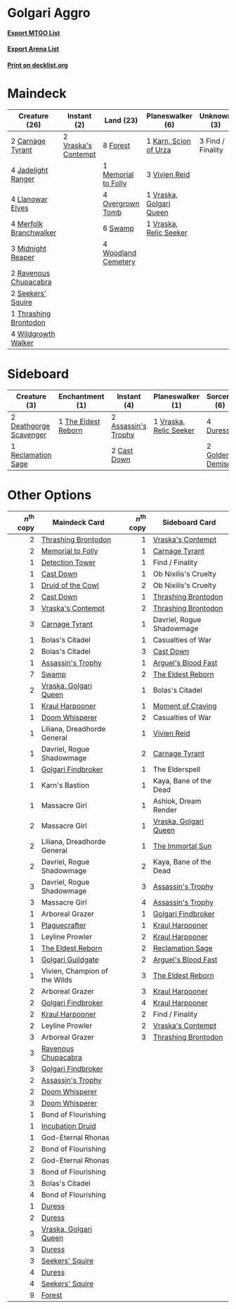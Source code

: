 # Golgari Aggro

#### [Export MTGO List](../collection/Golgari%20Aggro/Golgari%20Aggro.txt)
#### [Export Arena List](../collection/Golgari%20Aggro/Golgari%20Aggro_arena.txt)
#### [Print on decklist.org](http://decklist.org/?deckmain=2%09Carnage%20Tyrant%0A3%09Find%20/%20Finality%0A8%09Forest%0A4%09Jadelight%20Ranger%0A1%09Karn,%20Scion%20of%20Urza%0A4%09Llanowar%20Elves%0A1%09Memorial%20to%20Folly%0A4%09Merfolk%20Branchwalker%0A3%09Midnight%20Reaper%0A4%09Overgrown%20Tomb%0A2%09Ravenous%20Chupacabra%0A2%09Seekers'%20Squire%0A6%09Swamp%0A1%09Thrashing%20Brontodon%0A3%09Vivien%20Reid%0A2%09Vraska's%20Contempt%0A1%09Vraska,%20Golgari%20Queen%0A1%09Vraska,%20Relic%20Seeker%0A4%09Wildgrowth%20Walker%0A4%09Woodland%20Cemetery&deckside=2%09Assassin's%20Trophy%0A2%09Cast%20Down%0A2%09Deathgorge%20Scavenger%0A4%09Duress%0A2%09Golden%20Demise%0A1%09Reclamation%20Sage%0A1%09The%20Eldest%20Reborn%0A1%09Vraska,%20Relic%20Seeker)
# Maindeck

|                                          Creature (26)                                          |                                         Instant (2)                                          |                                          Land (23)                                           |                                         Planeswalker (6)                                         |   Unknown (3)   |
|-------------------------------------------------------------------------------------------------|----------------------------------------------------------------------------------------------|----------------------------------------------------------------------------------------------|--------------------------------------------------------------------------------------------------|-----------------|
|2 [Carnage Tyrant](http://gatherer.wizards.com/Pages/Card/Details.aspx?multiverseid=435334)      |2 [Vraska's Contempt](http://gatherer.wizards.com/Pages/Card/Details.aspx?multiverseid=435283)|8 [Forest](http://gatherer.wizards.com/Pages/Card/Details.aspx?multiverseid=439860)           |1 [Karn, Scion of Urza](http://gatherer.wizards.com/Pages/Card/Details.aspx?multiverseid=442889)  |3 Find / Finality|
|4 [Jadelight Ranger](http://gatherer.wizards.com/Pages/Card/Details.aspx?multiverseid=439793)    |                                                                                              |1 [Memorial to Folly](http://gatherer.wizards.com/Pages/Card/Details.aspx?multiverseid=443130)|3 [Vivien Reid](http://gatherer.wizards.com/Pages/Card/Details.aspx?multiverseid=447344)          |                 |
|4 [Llanowar Elves](http://gatherer.wizards.com/Pages/Card/Details.aspx?multiverseid=129626)      |                                                                                              |4 [Overgrown Tomb](http://gatherer.wizards.com/Pages/Card/Details.aspx?multiverseid=405103)   |1 [Vraska, Golgari Queen](http://gatherer.wizards.com/Pages/Card/Details.aspx?multiverseid=452963)|                 |
|4 [Merfolk Branchwalker](http://gatherer.wizards.com/Pages/Card/Details.aspx?multiverseid=435353)|                                                                                              |6 [Swamp](http://gatherer.wizards.com/Pages/Card/Details.aspx?multiverseid=439858)            |1 [Vraska, Relic Seeker](http://gatherer.wizards.com/Pages/Card/Details.aspx?multiverseid=435388) |                 |
|3 [Midnight Reaper](http://gatherer.wizards.com/Pages/Card/Details.aspx?multiverseid=452827)     |                                                                                              |4 [Woodland Cemetery](http://gatherer.wizards.com/Pages/Card/Details.aspx?multiverseid=443136)|                                                                                                  |                 |
|2 [Ravenous Chupacabra](http://gatherer.wizards.com/Pages/Card/Details.aspx?multiverseid=442093) |                                                                                              |                                                                                              |                                                                                                  |                 |
|2 [Seekers' Squire](http://gatherer.wizards.com/Pages/Card/Details.aspx?multiverseid=435275)     |                                                                                              |                                                                                              |                                                                                                  |                 |
|1 [Thrashing Brontodon](http://gatherer.wizards.com/Pages/Card/Details.aspx?multiverseid=456570) |                                                                                              |                                                                                              |                                                                                                  |                 |
|4 [Wildgrowth Walker](http://gatherer.wizards.com/Pages/Card/Details.aspx?multiverseid=435372)   |                                                                                              |                                                                                              |                                                                                                  |                 |


# Sideboard

|                                          Creature (3)                                           |                                       Enchantment (1)                                        |                                         Instant (4)                                          |                                        Planeswalker (1)                                         |                                       Sorcery (6)                                        |
|-------------------------------------------------------------------------------------------------|----------------------------------------------------------------------------------------------|----------------------------------------------------------------------------------------------|-------------------------------------------------------------------------------------------------|------------------------------------------------------------------------------------------|
|2 [Deathgorge Scavenger](http://gatherer.wizards.com/Pages/Card/Details.aspx?multiverseid=435339)|1 [The Eldest Reborn](http://gatherer.wizards.com/Pages/Card/Details.aspx?multiverseid=442978)|2 [Assassin's Trophy](http://gatherer.wizards.com/Pages/Card/Details.aspx?multiverseid=452902)|1 [Vraska, Relic Seeker](http://gatherer.wizards.com/Pages/Card/Details.aspx?multiverseid=435388)|4 [Duress](http://gatherer.wizards.com/Pages/Card/Details.aspx?multiverseid=14557)        |
|1 [Reclamation Sage](http://gatherer.wizards.com/Pages/Card/Details.aspx?multiverseid=389651)    |                                                                                              |2 [Cast Down](http://gatherer.wizards.com/Pages/Card/Details.aspx?multiverseid=442969)        |                                                                                                 |2 [Golden Demise](http://gatherer.wizards.com/Pages/Card/Details.aspx?multiverseid=439730)|


# Other Options

|*n*<sup>th</sup> copy|                                         Maindeck Card                                          |*n*<sup>th</sup> copy|                                         Sideboard Card                                         |
|--------------------:|------------------------------------------------------------------------------------------------|--------------------:|------------------------------------------------------------------------------------------------|
|                    2|[Thrashing Brontodon](http://gatherer.wizards.com/Pages/Card/Details.aspx?multiverseid=456570)  |                    1|[Vraska's Contempt](http://gatherer.wizards.com/Pages/Card/Details.aspx?multiverseid=435283)    |
|                    2|[Memorial to Folly](http://gatherer.wizards.com/Pages/Card/Details.aspx?multiverseid=443130)    |                    1|[Carnage Tyrant](http://gatherer.wizards.com/Pages/Card/Details.aspx?multiverseid=435334)       |
|                    1|[Detection Tower](http://gatherer.wizards.com/Pages/Card/Details.aspx?multiverseid=447386)      |                    1|Find / Finality                                                                                 |
|                    1|[Cast Down](http://gatherer.wizards.com/Pages/Card/Details.aspx?multiverseid=442969)            |                    1|Ob Nixilis's Cruelty                                                                            |
|                    1|[Druid of the Cowl](http://gatherer.wizards.com/Pages/Card/Details.aspx?multiverseid=423773)    |                    2|Ob Nixilis's Cruelty                                                                            |
|                    2|[Cast Down](http://gatherer.wizards.com/Pages/Card/Details.aspx?multiverseid=442969)            |                    1|[Thrashing Brontodon](http://gatherer.wizards.com/Pages/Card/Details.aspx?multiverseid=456570)  |
|                    3|[Vraska's Contempt](http://gatherer.wizards.com/Pages/Card/Details.aspx?multiverseid=435283)    |                    2|[Thrashing Brontodon](http://gatherer.wizards.com/Pages/Card/Details.aspx?multiverseid=456570)  |
|                    3|[Carnage Tyrant](http://gatherer.wizards.com/Pages/Card/Details.aspx?multiverseid=435334)       |                    1|Davriel, Rogue Shadowmage                                                                       |
|                    1|Bolas's Citadel                                                                                 |                    1|Casualties of War                                                                               |
|                    2|Bolas's Citadel                                                                                 |                    3|[Cast Down](http://gatherer.wizards.com/Pages/Card/Details.aspx?multiverseid=442969)            |
|                    1|[Assassin's Trophy](http://gatherer.wizards.com/Pages/Card/Details.aspx?multiverseid=452902)    |                    1|[Arguel's Blood Fast](http://gatherer.wizards.com/Pages/Card/Details.aspx?multiverseid=439316)  |
|                    7|[Swamp](http://gatherer.wizards.com/Pages/Card/Details.aspx?multiverseid=439858)                |                    2|[The Eldest Reborn](http://gatherer.wizards.com/Pages/Card/Details.aspx?multiverseid=442978)    |
|                    2|[Vraska, Golgari Queen](http://gatherer.wizards.com/Pages/Card/Details.aspx?multiverseid=452963)|                    1|Bolas's Citadel                                                                                 |
|                    1|[Kraul Harpooner](http://gatherer.wizards.com/Pages/Card/Details.aspx?multiverseid=452886)      |                    1|[Moment of Craving](http://gatherer.wizards.com/Pages/Card/Details.aspx?multiverseid=439736)    |
|                    1|[Doom Whisperer](http://gatherer.wizards.com/Pages/Card/Details.aspx?multiverseid=452819)       |                    2|Casualties of War                                                                               |
|                    1|Liliana, Dreadhorde General                                                                     |                    1|[Vivien Reid](http://gatherer.wizards.com/Pages/Card/Details.aspx?multiverseid=447344)          |
|                    1|Davriel, Rogue Shadowmage                                                                       |                    2|[Carnage Tyrant](http://gatherer.wizards.com/Pages/Card/Details.aspx?multiverseid=435334)       |
|                    1|[Golgari Findbroker](http://gatherer.wizards.com/Pages/Card/Details.aspx?multiverseid=452925)   |                    1|The Elderspell                                                                                  |
|                    1|Karn's Bastion                                                                                  |                    1|Kaya, Bane of the Dead                                                                          |
|                    1|Massacre Girl                                                                                   |                    1|Ashiok, Dream Render                                                                            |
|                    2|Massacre Girl                                                                                   |                    1|[Vraska, Golgari Queen](http://gatherer.wizards.com/Pages/Card/Details.aspx?multiverseid=452963)|
|                    2|Liliana, Dreadhorde General                                                                     |                    1|[The Immortal Sun](http://gatherer.wizards.com/Pages/Card/Details.aspx?multiverseid=439844)     |
|                    2|Davriel, Rogue Shadowmage                                                                       |                    2|Kaya, Bane of the Dead                                                                          |
|                    3|Davriel, Rogue Shadowmage                                                                       |                    3|[Assassin's Trophy](http://gatherer.wizards.com/Pages/Card/Details.aspx?multiverseid=452902)    |
|                    3|Massacre Girl                                                                                   |                    4|[Assassin's Trophy](http://gatherer.wizards.com/Pages/Card/Details.aspx?multiverseid=452902)    |
|                    1|Arboreal Grazer                                                                                 |                    1|[Golgari Findbroker](http://gatherer.wizards.com/Pages/Card/Details.aspx?multiverseid=452925)   |
|                    1|[Plaguecrafter](http://gatherer.wizards.com/Pages/Card/Details.aspx?multiverseid=452832)        |                    1|[Kraul Harpooner](http://gatherer.wizards.com/Pages/Card/Details.aspx?multiverseid=452886)      |
|                    1|Leyline Prowler                                                                                 |                    2|[Kraul Harpooner](http://gatherer.wizards.com/Pages/Card/Details.aspx?multiverseid=452886)      |
|                    1|[The Eldest Reborn](http://gatherer.wizards.com/Pages/Card/Details.aspx?multiverseid=442978)    |                    2|[Reclamation Sage](http://gatherer.wizards.com/Pages/Card/Details.aspx?multiverseid=389651)     |
|                    1|[Golgari Guildgate](http://gatherer.wizards.com/Pages/Card/Details.aspx?multiverseid=376351)    |                    2|[Arguel's Blood Fast](http://gatherer.wizards.com/Pages/Card/Details.aspx?multiverseid=439316)  |
|                    1|Vivien, Champion of the Wilds                                                                   |                    3|[The Eldest Reborn](http://gatherer.wizards.com/Pages/Card/Details.aspx?multiverseid=442978)    |
|                    2|Arboreal Grazer                                                                                 |                    3|[Kraul Harpooner](http://gatherer.wizards.com/Pages/Card/Details.aspx?multiverseid=452886)      |
|                    2|[Golgari Findbroker](http://gatherer.wizards.com/Pages/Card/Details.aspx?multiverseid=452925)   |                    4|[Kraul Harpooner](http://gatherer.wizards.com/Pages/Card/Details.aspx?multiverseid=452886)      |
|                    2|[Kraul Harpooner](http://gatherer.wizards.com/Pages/Card/Details.aspx?multiverseid=452886)      |                    2|Find / Finality                                                                                 |
|                    2|Leyline Prowler                                                                                 |                    2|[Vraska's Contempt](http://gatherer.wizards.com/Pages/Card/Details.aspx?multiverseid=435283)    |
|                    3|Arboreal Grazer                                                                                 |                    3|[Thrashing Brontodon](http://gatherer.wizards.com/Pages/Card/Details.aspx?multiverseid=456570)  |
|                    3|[Ravenous Chupacabra](http://gatherer.wizards.com/Pages/Card/Details.aspx?multiverseid=442093)  |                     |                                                                                                |
|                    3|[Golgari Findbroker](http://gatherer.wizards.com/Pages/Card/Details.aspx?multiverseid=452925)   |                     |                                                                                                |
|                    2|[Assassin's Trophy](http://gatherer.wizards.com/Pages/Card/Details.aspx?multiverseid=452902)    |                     |                                                                                                |
|                    2|[Doom Whisperer](http://gatherer.wizards.com/Pages/Card/Details.aspx?multiverseid=452819)       |                     |                                                                                                |
|                    3|[Doom Whisperer](http://gatherer.wizards.com/Pages/Card/Details.aspx?multiverseid=452819)       |                     |                                                                                                |
|                    1|Bond of Flourishing                                                                             |                     |                                                                                                |
|                    1|[Incubation Druid](http://gatherer.wizards.com/Pages/Card/Details.aspx?multiverseid=457275)     |                     |                                                                                                |
|                    1|God-Eternal Rhonas                                                                              |                     |                                                                                                |
|                    2|Bond of Flourishing                                                                             |                     |                                                                                                |
|                    2|God-Eternal Rhonas                                                                              |                     |                                                                                                |
|                    3|Bond of Flourishing                                                                             |                     |                                                                                                |
|                    3|Bolas's Citadel                                                                                 |                     |                                                                                                |
|                    4|Bond of Flourishing                                                                             |                     |                                                                                                |
|                    1|[Duress](http://gatherer.wizards.com/Pages/Card/Details.aspx?multiverseid=14557)                |                     |                                                                                                |
|                    2|[Duress](http://gatherer.wizards.com/Pages/Card/Details.aspx?multiverseid=14557)                |                     |                                                                                                |
|                    3|[Vraska, Golgari Queen](http://gatherer.wizards.com/Pages/Card/Details.aspx?multiverseid=452963)|                     |                                                                                                |
|                    3|[Duress](http://gatherer.wizards.com/Pages/Card/Details.aspx?multiverseid=14557)                |                     |                                                                                                |
|                    3|[Seekers' Squire](http://gatherer.wizards.com/Pages/Card/Details.aspx?multiverseid=435275)      |                     |                                                                                                |
|                    4|[Duress](http://gatherer.wizards.com/Pages/Card/Details.aspx?multiverseid=14557)                |                     |                                                                                                |
|                    4|[Seekers' Squire](http://gatherer.wizards.com/Pages/Card/Details.aspx?multiverseid=435275)      |                     |                                                                                                |
|                    9|[Forest](http://gatherer.wizards.com/Pages/Card/Details.aspx?multiverseid=439860)               |                     |                                                                                                |

